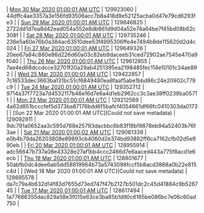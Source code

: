 | [Mon 30 Mar 2020 01:00:01 AM UTC](https://transfer.sh/tvu3j/trcninja-dbdump-20200330010001.tar.bz2) | 129923060 | 44dffc4ae3357a3e156fd93506acc7b8a418d9e52125acba0d47e79cd6293fe3 | 
| [Sun 29 Mar 2020 01:00:01 AM UTC]() | 129846825 | 2722dd1d7ea8d42ead054a552e8db861d9d04a52e74a64be7f45bd08b62c308f | 
| [Sat 28 Mar 2020 01:00:01 AM UTC]() | 129735246 | 236e5a60e76b0a384ac63510dee53f4995306ffe4e7494b8de115620d2d4c024 | 
| [Fri 27 Mar 2020 01:00:01 AM UTC]() | 129649326 | 20ee67a84c880e86d226d60a03c82eb9daceeb31ced72902ae7545e470a9f040 | 
| [Thu 26 Mar 2020 01:00:01 AM UTC]() | 129612855 | 7ae4ed68dccdcce32701f20a29ab4251395ea2198485fec114e10101c34ae892 | 
| [Wed 25 Mar 2020 01:00:01 AM UTC]() | 129422857 | 7c16533dec3663ba131bc51cf6849480ea8faaf5abe1bbd86c24e20902c779c9 | 
| [Tue 24 Mar 2020 01:00:01 AM UTC]() | 129352712 | 9714a37f7723a7d4532117b46e16d7e6a4d1eb2962cc3c3ae38ff0239ba05711 | 
| [Mon 23 Mar 2020 01:00:01 AM UTC]() | 129212569 | 4a62d851bcccfef5d373ba87176bdd6f5bafcf4054661df66fc0410303da0173 | 
| [Sun 22 Mar 2020 01:00:01 AM UTC](Could not save metadata) | 129092911 | 9dc791a0652aa3c595d788e25793dacbbc6b83f18bf8678eb94a52403b76f3ae | 
| [Sat 21 Mar 2020 01:00:02 AM UTC](https://transfer.sh/em5LM/trcninja-dbdump-20200321010002.tar.bz2) | 129061339 | e0b4b79da26203808e89893cb4060d2e374bd93882ff6ca7162cfb02d5e990eb | 
| [Fri 20 Mar 2020 01:00:01 AM UTC]() | 128955914 | adc56647b737a08e43328e27af1bb4ccc2466d7e6aaced443a775f8acd1e6ecb | 
| [Thu 19 Mar 2020 01:00:01 AM UTC]() | 128801677 | 50abfb0dc4dee6ab5dd58819964b73a5743098fccf5b8acd3868a0b22e815c4d | 
| [Wed 18 Mar 2020 01:00:01 AM UTC](Could not save metadata) | 128695578 | da7c79a4b632d14f83d7655d73ed747f47b2127b501dc2c45d41884c9b526745 | 
| [Tue 17 Mar 2020 01:00:01 AM UTC]() | 128617494 | 1a77666355dac829a58e3f015e63ce3ba85b1d90c6165be086bc7e06c60ad750 | 
